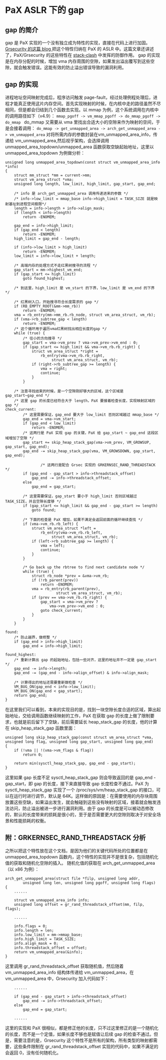 # PaX ASLR 下的 gap
## gap 的简介  
gap 是 PaX 实现的一个没有独立成为特性的实现，直接在代码上进行加固。[Grsecurity 的这篇 blog ](https://grsecurity.net/an_ancient_kernel_hole_is_not_closed.php)把这个特性归纳在 PaX 的 ASLR 中。这篇文章还讲述了，PaX/Grsecurity 的这些特性在 [stack-clash](https://www.qualys.com/2017/06/19/stack-clash/stack-clash.txt) 中发挥的防御作用。
gap 的实现是在内存分配的时候，增加 vma 内存周围的空隙，如果发出溢出覆写到这些空隙，就会触发错误。这能有效的防止溢出错误导致的漏洞利用。  

## gap 的实现
进程地址空间映射完成后，程序访问触发 page-fault，经过处理例程处理后，进程才能真正使用这片内存空间。首先实现映射的时候，在内核中走的路径虽然不尽相同，但是都会归结到几个函数去实现。以 mmap 为例，这个系统调用在内核中的调用路径如下（v4.9）：
`mmap_pgoff -> vm_mmap_pgoff -> do_mmap_pgoff -> do_mmap `
do_mmap 又需要从 vma 里找出合适大小的空隙来作为映射的空间，于是会接着调用：
` do_mmap -> get_unmapped_area -> arch_get_unmapped_area -> vm_unmapped_area `
对将所需内存的参数封装在vm_unmapped_area_info，传递给 vm_unmapped_area,然后视乎架构，会选择调用 unmapped_area_topdown/unmapped_area 函数获取空缺起始地址，这里以 unmapped_area_topdown 为例做分析：
```  
unsigned long unmapped_area_topdown(const struct vm_unmapped_area_info *info)
{
	struct mm_struct *mm = current->mm;
	struct vm_area_struct *vma;
	unsigned long length, low_limit, high_limit, gap_start, gap_end;

	/* info 是 arch_get_unmapped_area 调用传递进来的参数 */
	/* info->low_limit = mmap_base info->high_limit = TASK_SIZE 就是映射基址到进程空间极限*/
	length = info->length + info->align_mask;
	if (length < info->length)
		return -ENOMEM;

	gap_end = info->high_limit;
	if (gap_end < length)
		return -ENOMEM;
	high_limit = gap_end - length;

	if (info->low_limit > high_limit)
		return -ENOMEM;
	low_limit = info->low_limit + length;

	/* 高端内存的处理方式不走红黑树搜寻的流程 */
	gap_start = mm->highest_vm_end;
	if (gap_start <= high_limit)
		goto found_highest;

	/* 到这里，high_limit 是 vm_start 的下界，low_limit 是 vm_end 的下界 */

	/* 红黑树入口，开始搜寻符合长度需求的 gap */
	if (RB_EMPTY_ROOT(&mm->mm_rb))
		return -ENOMEM;
	vma = rb_entry(mm->mm_rb.rb_node, struct vm_area_struct, vm_rb);
	if (vma->rb_subtree_gap < length)
		return -ENOMEM;
	/* 这个循环用于遍历vma红黑树找出相应长度的gap */
	while (true) {
		/* 往小的方向搜寻 */
		gap_start = vma->vm_prev ? vma->vm_prev->vm_end : 0;
		if (gap_start <= high_limit && vma->vm_rb.rb_right) {
			struct vm_area_struct *right =
				rb_entry(vma->vm_rb.rb_right,
					 struct vm_area_struct, vm_rb);
			if (right->rb_subtree_gap >= length) {
				vma = right;
				continue;
			}
		}

	/* 注意寻找结束的时候，是一个空隙刚好够大的区域，这个区域是gap_start~gap_end */
	/* 这里 gap 的长度已经符合大于 length，PaX 要接着检查长度，实现映射区域的 gap */
check_current:
		/* 这里需要保证，gap_end 要大于 low_limit 否则区域越过 mmap_base */
		gap_end = vma->vm_start;
		if (gap_end < low_limit)
			return -ENOMEM;
		/* 这两行是 PaX 实现 gap 的关键，PaX 给 gap_start ~ gap_end 这段区域增加了空隙 */
		gap_start += skip_heap_stack_gap(vma->vm_prev, VM_GROWSUP, gap_start, gap_end);
		gap_end -= skip_heap_stack_gap(vma, VM_GROWSDOWN, gap_start, gap_end);

                /* 这两行是配合 Grsec 实现的 GRKERNSEC_RAND_THREADSTACK */
		if (gap_end - gap_start > info->threadstack_offset)
			gap_end -= info->threadstack_offset;
		else
			gap_end = gap_start;

		/* 这里需要保证，gap_start 要小于 high_limit 否则区域越过 TASK_SIZE，并且空隙长度够 */
		if (gap_start <= high_limit && gap_end - gap_start >= length)
			goto found;

		/* 下面的检查是 PaX 增加，如果不满足会返回前面的循环继续查找 */
		if (vma->vm_rb.rb_left) {
			struct vm_area_struct *left =
				rb_entry(vma->vm_rb.rb_left,
					 struct vm_area_struct, vm_rb);
			if (left->rb_subtree_gap >= length) {
				vma = left;
				continue;
			}
		}

		/* Go back up the rbtree to find next candidate node */
		while (true) {
			struct rb_node *prev = &vma->vm_rb;
			if (!rb_parent(prev))
				return -ENOMEM;
			vma = rb_entry(rb_parent(prev),
				       struct vm_area_struct, vm_rb);
			if (prev == vma->vm_rb.rb_right) {
				gap_start = vma->vm_prev ?
					vma->vm_prev->vm_end : 0;
				goto check_current;
			}
		}
	}

found:
	/* 防止越界，做修整 */
	if (gap_end > info->high_limit)
		gap_end = info->high_limit;

found_highest:
	/* 重新计算出 gap 的起始地址，包括一些对齐，这里的地址并不一定是 gap_start */
	gap_end -= info->length;
	gap_end -= (gap_end - info->align_offset) & info->align_mask;

	/* 计算得出的地址还需要重新做检查 */
	VM_BUG_ON(gap_end < info->low_limit);
	VM_BUG_ON(gap_end < gap_start);
	return gap_end;
}
```  
在这里我们可以看到，本来的实现目的是，找到一块空隙长度合适的区域，算出起始地址，交给调用函数继续映射的工作，PaX 在获取 gap 的长度上做了限制要求，也就是前后留下了空缺，前后需要延长 heap_stack_gap 的长度，他的计算在 skip_heap_stack_gap 函数里面：
```  
unsigned long skip_heap_stack_gap(const struct vm_area_struct *vma, unsigned long flag, unsigned long gap_start, unsigned long gap_end)
{
	if (!vma || !(vma->vm_flags & flag))
		return 0;

	return min(sysctl_heap_stack_gap, gap_end - gap_start);
}
```  
这里如果 gap 长度不足 sysctl_heap_stack_gap 则会导致返回的是 gap_end - gap_start，即 gap 的长度，接下来直接导致 gap 长度检查不通过。PaX 为 sysctl_heap_stack_gap 实现了一个 /proc/sys/vm/heap_stack_gap 的接口，可以在运行时进行调节，默认是 64K。这样做的原因是：在需要使用的内存块周围放置这些空缺，如果溢出发生，就会触碰到这些没有映射的区域，接着就会触发违法访问，防止溢出被进一步进行漏洞利用。由于 gap 的长度是可以被动态修改的，默认的长度带来的损耗是很小的，至于是否需要更大的空隙则取决于对安全场景和性能损耗的权衡。

## 附：GRKERNSEC_RAND_THREADSTACK 分析
之所以把这个特性放在这个文档，是因为他们的关键代码所处的位置都是在 unmapped_area_topdown 函数内，这个特性的实现并不是很复杂，包括随机化值的获取和随机化空隙的插入。
随机化值的获取在 arch_get_unmapped_area （以 x86 为例）：
```  
arch_get_unmapped_area(struct file *filp, unsigned long addr,
		unsigned long len, unsigned long pgoff, unsigned long flags)
{
	......

	struct vm_unmapped_area_info info;
	unsigned long offset = gr_rand_threadstack_offset(mm, filp, flags);
 
	......

	info.flags = 0;
	info.length = len;
	info.low_limit = mm->mmap_base;
	info.high_limit = TASK_SIZE;
	info.align_mask = 0;
	info.threadstack_offset = offset;
	return vm_unmapped_area(&info);
}
```  
这里调用 gr_rand_threadstack_offset 获取随机值，然后随着 vm_unmapped_area_info 结构体传递给 vm_unmapped_area，在 vm_unmapped_area 中，Grsecurity 加入代码如下：
```  
	......

	if (gap_end - gap_start > info->threadstack_offset)
		gap_end -= info->threadstack_offset;
	else
		gap_end = gap_start;

	......
```  
这里的实现和 PaX 很相似，都是修正他的长度，只不过这里修正的是一个随机化的长度，而不是一个定值，如果长度不够也是赋值让后续 gap 的检查不通过。但是，需要注意的是，Grsecurity 这个特性不是所有的架构，所有类型的映射都需要，这些条件限制在 gr_rand_threadstack_offset 实现的代码中，如果不满足的会返回 0，没有任何随机化。
